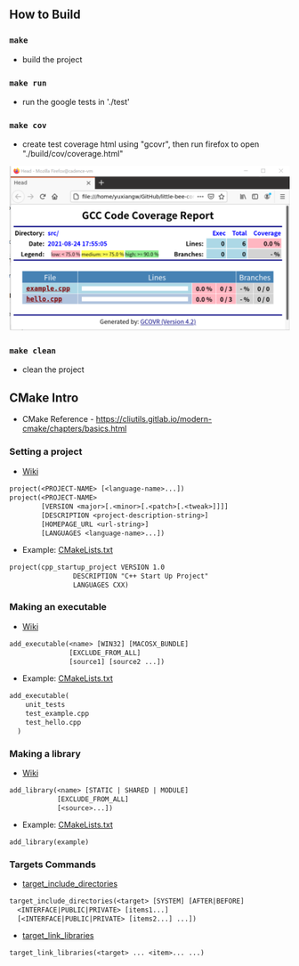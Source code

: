 ## How to Build
### `make`
* build the project

### `make run`
* run the google tests in './test'

### `make cov`
* create test coverage html using "gcovr", then run firefox to open "./build/cov/coverage.html"

![test_coverage](picture/test_coverage.png)

### `make clean`
* clean the project

## CMake Intro
* CMake Reference - https://cliutils.gitlab.io/modern-cmake/chapters/basics.html

### Setting a project
* [Wiki](https://cmake.org/cmake/help/latest/command/project.html?highlight=project)
```
project(<PROJECT-NAME> [<language-name>...])
project(<PROJECT-NAME>
        [VERSION <major>[.<minor>[.<patch>[.<tweak>]]]]
        [DESCRIPTION <project-description-string>]
        [HOMEPAGE_URL <url-string>]
        [LANGUAGES <language-name>...])
```
* Example: [CMakeLists.txt](./CMakeLists.txt)
```
project(cpp_startup_project VERSION 1.0
                DESCRIPTION "C++ Start Up Project"
                LANGUAGES CXX)
```

### Making an executable
* [Wiki](https://cmake.org/cmake/help/latest/command/add_executable.html)
```
add_executable(<name> [WIN32] [MACOSX_BUNDLE]
               [EXCLUDE_FROM_ALL]
               [source1] [source2 ...])
```
* Example: [CMakeLists.txt](./test/CMakeLists.txt)
```
add_executable(
    unit_tests
    test_example.cpp
    test_hello.cpp
  )
```

### Making a library
* [Wiki](https://cmake.org/cmake/help/latest/command/add_library.html)
```
add_library(<name> [STATIC | SHARED | MODULE]
            [EXCLUDE_FROM_ALL]
            [<source>...])
```
* Example: [CMakeLists.txt](./src/CMakeLists.txt)
```
add_library(example)
```

### Targets Commands
* [target_include_directories](https://cmake.org/cmake/help/latest/command/target_include_directories.html)
```
target_include_directories(<target> [SYSTEM] [AFTER|BEFORE]
  <INTERFACE|PUBLIC|PRIVATE> [items1...]
  [<INTERFACE|PUBLIC|PRIVATE> [items2...] ...])
```
* [target_link_libraries](https://cmake.org/cmake/help/latest/command/target_link_libraries.html)
```
target_link_libraries(<target> ... <item>... ...)
```